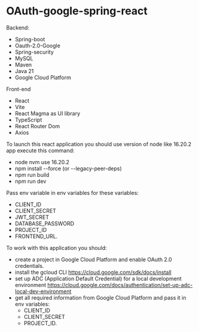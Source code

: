 # OAuth-google-spring-react

Backend:
- Spring-boot
- Oauth-2.0-Google
- Spring-security
- MySQL
- Maven
- Java 21
- Google Cloud Platform

Front-end
- React
- Vite
- React Magma as UI library
- TypeScript
- React Router Dom
- Axios

To launch this react application you should use version of node like 16.20.2 app execute this command:
- node nvm use 16.20.2
- npm install --force (or --legacy-peer-deps)
- npm run build
- npm run dev

Pass env variable in env variables for these variables:
- CLIENT_ID
- CLIENT_SECRET
- JWT_SECRET
- DATABASE_PASSWORD
- PROJECT_ID
- FRONTEND_URL.

To work with this application you should: 
- create a project in Google Cloud Platform and enable OAuth 2.0 credentials.
- install the gcloud CLI https://cloud.google.com/sdk/docs/install
- set up ADC (Application Default Credential) for a local development environment https://cloud.google.com/docs/authentication/set-up-adc-local-dev-environment
- get all required information from Google Cloud Platform and pass it in env variables:
  - CLIENT_ID
  - CLIENT_SECRET
  - PROJECT_ID.

